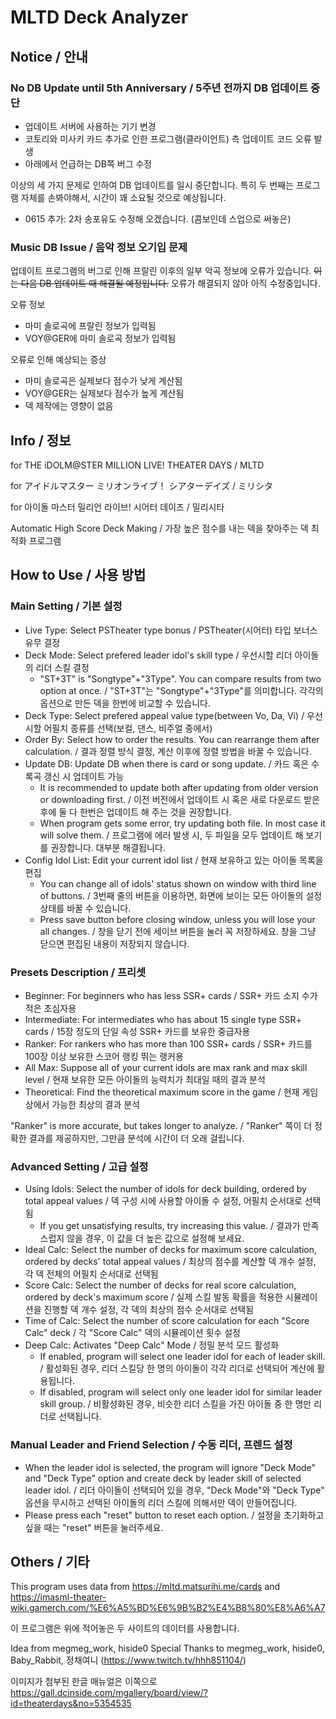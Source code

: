 # MLTD Deck Analyzer

## Notice / 안내

### No DB Update until 5th Anniversary / 5주년 전까지 DB 업데이트 중단

- 업데이트 서버에 사용하는 기기 변경
- 코토리와 미사키 카드 추가로 인한 프로그램(클라이언트) 측 업데이트 코드 오류 발생
- 아래에서 언급하는 DB쪽 버그 수정

이상의 세 가지 문제로 인하여 DB 업데이트를 일시 중단합니다. 특히 두 번째는 프로그램 자체를 손봐야해서, 시간이 꽤 소요될 것으로 예상됩니다.

+ 0615 추가: 2차 송포유도 수정해 오겠습니다. (콤보인데 스업으로 써놓은)

### Music DB Issue / 음악 정보 오기입 문제

업데이트 프로그램의 버그로 인해 프랄린 이후의 일부 악곡 정보에 오류가 있습니다.
~~이는 다음 DB 업데이트 때 해결될 예정입니다.~~
오류가 해결되지 않아 아직 수정중입니다.

오류 정보
- 마미 솔로곡에 프랄린 정보가 입력됨
- VOY@GER에 마미 솔로곡 정보가 입력됨

오류로 인해 예상되는 증상
- 마미 솔로곡은 실제보다 점수가 낮게 계산됨
- VOY@GER는 실제보다 점수가 높게 계산됨
- 덱 제작에는 영향이 없음

## Info / 정보

for THE iDOLM@STER MILLION LIVE! THEATER DAYS / MLTD

for アイドルマスター ミリオンライブ！ シアターデイズ / ミリシタ

for 아이돌 마스터 밀리언 라이브! 시어터 데이즈 / 밀리시타

Automatic High Score Deck Making / 가장 높은 점수를 내는 덱을 찾아주는 덱 최적화 프로그램

## How to Use / 사용 방법

### Main Setting / 기본 설정

- Live Type: Select PSTheater type bonus / PSTheater(시어터) 타입 보너스 유무 결정
- Deck Mode: Select prefered leader idol's skill type / 우선시할 리더 아이돌의 리더 스킬 결정
  - "ST+3T" is "Songtype"+"3Type". You can compare results from two option at once. / "ST+3T"는 "Songtype"+"3Type"를 의미합니다. 각각의 옵션으로 만든 덱을 한번에 비교할 수 있습니다.
- Deck Type: Select prefered appeal value type(between Vo, Da, Vi) / 우선시할 어필치 종류를 선택(보컬, 댄스, 비주얼 중에서)
- Order By: Select how to order the results. You can rearrange them after calculation. / 결과 정렬 방식 결정, 계산 이후에 정렬 방법을 바꿀 수 있습니다.
- Update DB: Update DB when there is card or song update. / 카드 혹은 수록곡 갱신 시 업데이트 가능
  - It is recommended to update both after updating from older version or downloading first. / 이전 버전에서 업데이트 시 혹은 새로 다운로드 받은 후에 둘 다 한번은 업데이트 해 주는 것을 권장합니다.
  - When program gets some error, try updating both file. In most case it will solve them. / 프로그램에 에러 발생 시, 두 파일을 모두 업데이트 해 보기를 권장합니다. 대부분 해결됩니다.
- Config Idol List: Edit your current idol list / 현재 보유하고 있는 아이돌 목록을 편집
  - You can change all of idols' status shown on window with third line of buttons. / 3번째 줄의 버튼을 이용하면, 화면에 보이는 모든 아이돌의 설정 상태를 바꿀 수 있습니다.
  - Press save button before closing window, unless you will lose your all changes. / 창을 닫기 전에 세이브 버튼을 눌러 꼭 저장하세요. 창을 그냥 닫으면 편집된 내용이 저장되지 않습니다.

### Presets Description / 프리셋

- Beginner: For beginners who has less SSR+ cards / SSR+ 카드 소지 수가 적은 초심자용
- Intermediate: For intermediates who has about 15 single type SSR+ cards / 15장 정도의 단일 속성 SSR+ 카드를 보유한 중급자용
- Ranker: For rankers who has more than 100 SSR+ cards / SSR+ 카드를 100장 이상 보유한 스코어 랭킹 뛰는 랭커용
- All Max: Suppose all of your current idols are max rank and max skill level / 현재 보유한 모든 아이돌의 능력치가 최대일 때의 결과 분석
- Theoretical: Find the theoretical maximum score in the game / 현재 게임상에서 가능한 최상의 결과 분석

"Ranker" is more accurate, but takes longer to analyze. / "Ranker" 쪽이 더 정확한 결과를 제공하지만, 그만큼 분석에 시간이 더 오래 걸립니다.

### Advanced Setting / 고급 설정

- Using Idols: Select the number of idols for deck building, ordered by total appeal values / 덱 구성 시에 사용할 아이돌 수 설정, 어필치 순서대로 선택됨
  - If you get unsatisfying results, try increasing this value. / 결과가 만족스럽지 않을 경우, 이 값을 더 높은 값으로 설정해 보세요.
- Ideal Calc: Select the number of decks for maximum score calculation, ordered by decks' total appeal values / 최상의 점수를 계산할 덱 개수 설정, 각 덱 전체의 어필치 순서대로 선택됨
- Score Calc: Select the number of decks for real score calculation, ordered by deck's maximum score / 실제 스킬 발동 확률을 적용한 시뮬레이션을 진행할 덱 개수 설정, 각 덱의 최상의 점수 순서대로 선택됨
- Time of Calc: Select the number of score calculation for each "Score Calc" deck / 각 "Score Calc" 덱의 시뮬레이션 횟수 설정
- Deep Calc: Activates "Deep Calc" Mode / 정밀 분석 모드 활성화
  - If enabled, program will select one leader idol for each of leader skill. / 활성화된 경우, 리더 스킬당 한 명의 아이돌이 각각 리더로 선택되어 계산에 활용됩니다.
  - If disabled, program will select only one leader idol for similar leader skill group. / 비활성화된 경우, 비슷한 리더 스킬을 가진 아이돌 중 한 명만 리더로 선택됩니다.

### Manual Leader and Friend Selection / 수동 리더, 프렌드 설정

- When the leader idol is selected, the program will ignore "Deck Mode" and "Deck Type" option and create deck by leader skill of selected leader idol. / 리더 아이돌이 선택되어 있을 경우, "Deck Mode"와 "Deck Type" 옵션을 무시하고 선택된 아이돌의 리더 스킬에 의해서만 덱이 만들어집니다.
- Please press each "reset" button to reset each option. / 설정을 초기화하고 싶을 때는 "reset" 버튼을 눌러주세요.

## Others / 기타

This program uses data from https://mltd.matsurihi.me/cards and https://imasml-theater-wiki.gamerch.com/%E6%A5%BD%E6%9B%B2%E4%B8%80%E8%A6%A7

이 프로그램은 위에 적어놓은 두 사이트의 데이터를 사용합니다.

Idea from megmeg_work, hiside0
Special Thanks to megmeg_work, hiside0, Baby_Rabbit, 정채여니 (https://www.twitch.tv/hhh851104/)

이미지가 첨부된 한글 매뉴얼은 이쪽으로 https://gall.dcinside.com/mgallery/board/view/?id=theaterdays&no=5354535
